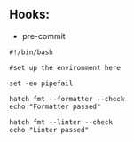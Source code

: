 ## Hooks:
 - pre-commit
```bash:
#!/bin/bash

#set up the environment here

set -eo pipefail

hatch fmt --formatter --check
echo "Formatter passed"

hatch fmt --linter --check
echo "Linter passed"
```